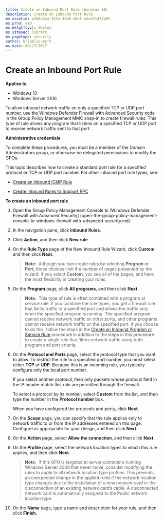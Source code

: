 ```yaml
---
title: Create an Inbound Port Rule (Windows 10)
description: Create an Inbound Port Rule
ms.assetid: a7b6c6ca-32fa-46a9-a5df-a4e43147da9f
ms.prod: w10
ms.mktglfcycl: deploy
ms.sitesec: library
ms.pagetype: security
author: brianlic-msft
ms.date: 08/17/2017
---
```


# Create an Inbound Port Rule

**Applies to**
-   Windows 10
-   Windows Server 2016

To allow inbound network traffic on only a specified TCP or UDP port number, use the Windows Defender Firewall 
with Advanced Security node in the Group Policy Management MMC snap-in to create firewall rules. This type of rule allows any program that listens on a specified TCP or UDP port to receive network traffic sent to that port.

**Administrative credentials**

To complete these procedures, you must be a member of the Domain Administrators group, or otherwise be delegated permissions to modify the GPOs.

This topic describes how to create a standard port rule for a specified protocol or TCP or UDP port number. For other inbound port rule types, see:

-   [Create an Inbound ICMP Rule](create-an-inbound-icmp-rule.md)

-   [Create Inbound Rules to Support RPC](create-inbound-rules-to-support-rpc.md)

**To create an inbound port rule**

1. Open the Group Policy Management Console to [Windows Defender Firewall with Advanced Security] (open-the-group-policy-management-console-to-windows-firewall-with-advanced-security.md).

2.  In the navigation pane, click **Inbound Rules**.

3.  Click **Action**, and then click **New rule**.

4.  On the **Rule Type** page of the New Inbound Rule Wizard, click **Custom**, and then click **Next**.

    >**Note:**  Although you can create rules by selecting **Program** or **Port**, those choices limit the number of pages presented by the wizard. If you select **Custom**, you see all of the pages, and have the most flexibility in creating your rules.

5.  On the **Program** page, click **All programs**, and then click **Next**.

    >**Note:**  This type of rule is often combined with a program or service rule. If you combine the rule types, you get a firewall rule that limits traffic to a specified port and allows the traffic only when the specified program is running. The specified program cannot receive network traffic on other ports, and other programs cannot receive network traffic on the specified port. If you choose to do this, follow the steps in the [Create an Inbound Program or Service Rule](create-an-inbound-program-or-service-rule.md) procedure in addition to the steps in this procedure to create a single rule that filters network traffic using both program and port criteria.

6.  On the **Protocol and Ports** page, select the protocol type that you want to allow. To restrict the rule to a specified port number, you must select either **TCP** or **UDP**. Because this is an incoming rule, you typically configure only the local port number.

    If you select another protocol, then only packets whose protocol field in the IP header match this rule are permitted through the firewall.

    To select a protocol by its number, select **Custom** from the list, and then type the number in the **Protocol number** box.

    When you have configured the protocols and ports, click **Next**.

7.  On the **Scope** page, you can specify that the rule applies only to network traffic to or from the IP addresses entered on this page. Configure as appropriate for your design, and then click **Next**.

8.  On the **Action** page, select **Allow the connection**, and then click **Next**.

9.  On the **Profile** page, select the network location types to which this rule applies, and then click **Next**.

    >**Note:**  If this GPO is targeted at server computers running Windows Server 2008 that never move, consider modifying the rules to apply to all network location type profiles. This prevents an unexpected change in the applied rules if the network location type changes due to the installation of a new network card or the disconnection of an existing network card’s cable. A disconnected network card is automatically assigned to the Public network location type.
   
10. On the **Name** page, type a name and description for your rule, and then click **Finish**.
